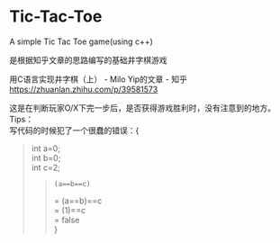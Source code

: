 # Tic-Tac-Toe  
A simple Tic Tac Toe game(using c++)  
  
是根据知乎文章的思路编写的基础井字棋游戏  

用C语言实现井字棋（上） - Milo Yip的文章 - 知乎  
https://zhuanlan.zhihu.com/p/39581573  
  
这是在判断玩家O/X下完一步后，是否获得游戏胜利时，没有注意到的地方。  
Tips：    
  写代码的时候犯了一个很蠢的错误：{    
 >   int a=0;   
 >  int b=0;  
 >   int c=2;  
 >>     (a==b==c)   
 >>   = (a==b)==c   
 >>   = (1)==c   
 >>   = false  
 > }
 

